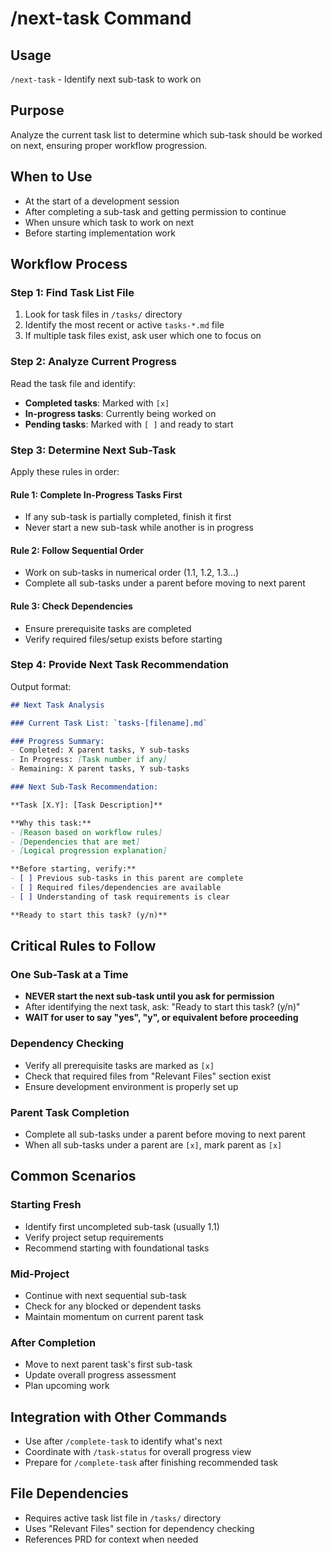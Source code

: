 # /next-task Command

## Usage
`/next-task` - Identify next sub-task to work on

## Purpose
Analyze the current task list to determine which sub-task should be worked on next, ensuring proper workflow progression.

## When to Use
- At the start of a development session
- After completing a sub-task and getting permission to continue
- When unsure which task to work on next
- Before starting implementation work

## Workflow Process

### Step 1: Find Task List File
1. Look for task files in `/tasks/` directory
2. Identify the most recent or active `tasks-*.md` file
3. If multiple task files exist, ask user which one to focus on

### Step 2: Analyze Current Progress
Read the task file and identify:
- **Completed tasks**: Marked with `[x]`
- **In-progress tasks**: Currently being worked on
- **Pending tasks**: Marked with `[ ]` and ready to start

### Step 3: Determine Next Sub-Task
Apply these rules in order:

#### Rule 1: Complete In-Progress Tasks First
- If any sub-task is partially completed, finish it first
- Never start a new sub-task while another is in progress

#### Rule 2: Follow Sequential Order
- Work on sub-tasks in numerical order (1.1, 1.2, 1.3...)
- Complete all sub-tasks under a parent before moving to next parent

#### Rule 3: Check Dependencies
- Ensure prerequisite tasks are completed
- Verify required files/setup exists before starting

### Step 4: Provide Next Task Recommendation
Output format:

```markdown
## Next Task Analysis

### Current Task List: `tasks-[filename].md`

### Progress Summary:
- Completed: X parent tasks, Y sub-tasks
- In Progress: [Task number if any]
- Remaining: X parent tasks, Y sub-tasks

### Next Sub-Task Recommendation:

**Task [X.Y]: [Task Description]**

**Why this task:**
- [Reason based on workflow rules]
- [Dependencies that are met]
- [Logical progression explanation]

**Before starting, verify:**
- [ ] Previous sub-tasks in this parent are complete
- [ ] Required files/dependencies are available
- [ ] Understanding of task requirements is clear

**Ready to start this task? (y/n)**
```

## Critical Rules to Follow

### One Sub-Task at a Time
- **NEVER start the next sub-task until you ask for permission**
- After identifying the next task, ask: "Ready to start this task? (y/n)"
- **WAIT for user to say "yes", "y", or equivalent before proceeding**

### Dependency Checking
- Verify all prerequisite tasks are marked as `[x]`
- Check that required files from "Relevant Files" section exist
- Ensure development environment is properly set up

### Parent Task Completion
- Complete all sub-tasks under a parent before moving to next parent
- When all sub-tasks under a parent are `[x]`, mark parent as `[x]`

## Common Scenarios

### Starting Fresh
- Identify first uncompleted sub-task (usually 1.1)
- Verify project setup requirements
- Recommend starting with foundational tasks

### Mid-Project
- Continue with next sequential sub-task
- Check for any blocked or dependent tasks
- Maintain momentum on current parent task

### After Completion
- Move to next parent task's first sub-task
- Update overall progress assessment
- Plan upcoming work

## Integration with Other Commands
- Use after `/complete-task` to identify what's next
- Coordinate with `/task-status` for overall progress view
- Prepare for `/complete-task` after finishing recommended task

## File Dependencies
- Requires active task list file in `/tasks/` directory
- Uses "Relevant Files" section for dependency checking
- References PRD for context when needed